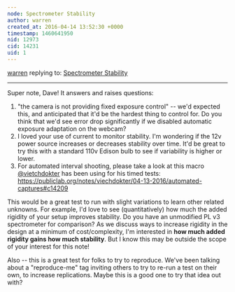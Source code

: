 ```yaml
---
node: Spectrometer Stability
author: warren
created_at: 2016-04-14 13:52:30 +0000
timestamp: 1460641950
nid: 12973
cid: 14231
uid: 1
---
```




[warren](../profile/warren) replying to: [Spectrometer Stability](../notes/stoft/04-14-2016/spectrometer-stability)

----
Super note, Dave! It answers and raises questions:

1. "the camera is not providing fixed exposure control" -- we'd expected this, and anticipated that it'd be the hardest thing to control for. Do you think that we'd see error drop significantly if we disabled automatic exposure adaptation on the webcam?
2. I loved your use of current to monitor stability. I'm wondering if the 12v power source increases or decreases stability over time. It'd be great to try this with a standard 110v Edison bulb to see if variability is higher or lower. 
3. For automated interval shooting, please take a look at this macro [@vietchdokter](/profile/vietchdokter) has been using for his timed tests: https://publiclab.org/notes/viechdokter/04-13-2016/automated-captures#c14209

This would be a great test to run with slight variations to learn other related unknowns. For example, I'd love to see (quantitatively) how much the added rigidity of your setup improves stability. Do you have an unmodified PL v3 spectrometer for comparison? As we discuss ways to increase rigidity in the design at a minimum of cost/complexity, I'm interested in **how much added rigidity gains how much stability**. But I know this may be outside the scope of your interest for this note!

Also -- this is a great test for folks to try to reproduce. We've been talking about a "reproduce-me" tag inviting others to try to re-run a test on their own, to increase replications. Maybe this is a good one to try that idea out with?